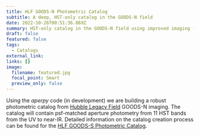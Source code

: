 ```yaml
---
title: HLF GOODS-N Photometric Catalog
subtitle: A deep, HST-only catalog in the GOODS-N field
date: 2022-10-26T00:51:36.869Z
summary: HST-only catalog in the GOODS-N field using improved imaging from the Hubble Legacy Field program
draft: false
featured: false
tags:
  - Catalogs
external_link:
links: []
image:
  filename: featured.jpg
  focal_point: Smart
  preview_only: false
---
```

Using the *aperpy* code (in development) we are building a robust photometric catalog from [Hubble Legacy Field](https://archive.stsci.edu/prepds/hlf/) GOODS-N imaging. The catalog will contain psf-matched aperture photometry from 11 HST bands from the UV to near-IR. Detailed information on the catalog creation process can be found for the [HLF GOODS-S Photometric Catalog](https://iopscience.iop.org/article/10.3847/1538-4365/ab3853/pdf).
